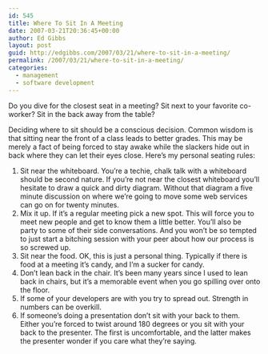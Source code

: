 ```yaml
---
id: 545
title: Where To Sit In A Meeting
date: 2007-03-21T20:36:45+00:00
author: Ed Gibbs
layout: post
guid: http://edgibbs.com/2007/03/21/where-to-sit-in-a-meeting/
permalink: /2007/03/21/where-to-sit-in-a-meeting/
categories:
  - management
  - software development
---
```

Do you dive for the closest seat in a meeting? Sit next to your favorite co-worker? Sit in the back away from the table?

Deciding where to sit should be a conscious decision. Common wisdom is that sitting near the front of a class leads to better grades. This may be merely a fact of being forced to stay awake while the slackers hide out in back where they can let their eyes close. Here&#8217;s my personal seating rules:

  1. Sit near the whiteboard. You&#8217;re a techie, chalk talk with a whiteboard should be second nature. If you&#8217;re not near the closest whiteboard you&#8217;ll hesitate to draw a quick and dirty diagram. Without that diagram a five minute discussion on where we&#8217;re going to move some web services can go on for twenty minutes.
  2. Mix it up. If it&#8217;s a regular meeting pick a new spot. This will force you to meet new people and get to know them a little better. You&#8217;ll also be party to some of their side conversations. And you won&#8217;t be so tempted to just start a bitching session with your peer about how our process is so screwed up.
  3. Sit near the food. OK, this is just a personal thing. Typically if there is food at a meeting it&#8217;s candy, and I&#8217;m a sucker for candy.
  4. Don&#8217;t lean back in the chair. It&#8217;s been many years since I used to lean back in chairs, but it&#8217;s a memorable event when you go spilling over onto the floor.
  5. If some of your developers are with you try to spread out. Strength in numbers can be overkill.
  6. If someone&#8217;s doing a presentation don&#8217;t sit with your back to them. Either you&#8217;re forced to twist around 180 degrees or you sit with your back to the presenter. The first is uncomfortable, and the latter makes the presenter wonder if you care what they&#8217;re saying.